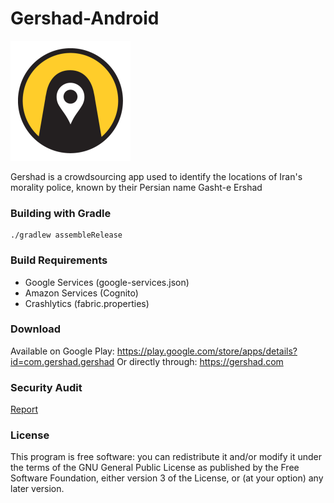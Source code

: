 # Gershad-Android

[![Gershad](https://github.com/Gershad/Gershad-Android/blob/master/app/src/main/res/mipmap-xxxhdpi/ic_launcher.png)](https://gershad.com)

Gershad is a crowdsourcing app used to identify the locations of Iran's morality police, known by their Persian name Gasht-e Ershad 

### Building with Gradle
```
./gradlew assembleRelease
```

### Build Requirements
- Google Services (google-services.json)
- Amazon Services (Cognito)
- Crashlytics (fabric.properties)


### Download
Available on Google Play:
https://play.google.com/store/apps/details?id=com.gershad.gershad
Or directly through:
https://gershad.com


### Security Audit
[Report](https://github.com/Gershad/Gershad-Android/blob/master/GershadSecurityAudit.pdf)


### License
This program is free software: you can redistribute it and/or modify
it under the terms of the GNU General Public License as published by
the Free Software Foundation, either version 3 of the License, or
(at your option) any later version.
